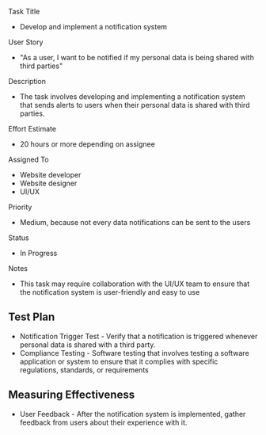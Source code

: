 Task Title
* Develop and implement a notification system

User Story
* "As a user, I want to be notified if my personal data is being shared with third parties"

Description
* The task involves developing and implementing a notification system that sends alerts to users when their personal data is shared with third parties.

Effort Estimate
* 20 hours or more depending on assignee

Assigned To
* Website developer
* Website designer
* UI/UX

Priority
* Medium, because not every data notifications can be sent to the users

Status
* In Progress

Notes
* This task may require collaboration with the UI/UX team to ensure that the notification system is user-friendly and easy to use

## Test Plan
* Notification Trigger Test - Verify that a notification is triggered whenever personal data is shared with a third party.
* Compliance Testing - Software testing that involves testing a software application or system to ensure that it complies with specific regulations, standards, or requirements

## Measuring Effectiveness
* User Feedback - After the notification system is implemented, gather feedback from users about their experience with it.